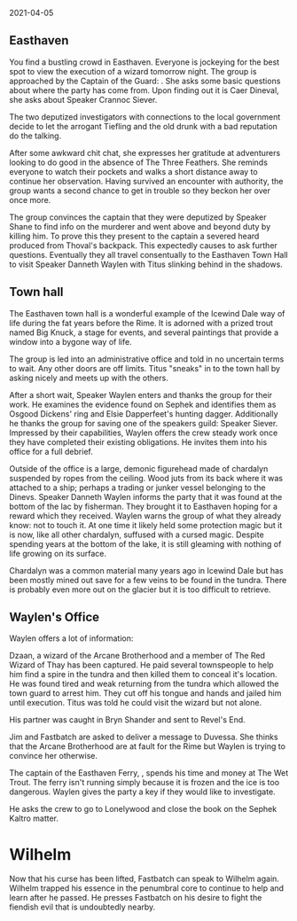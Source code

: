 2021-04-05

## Easthaven

You find a bustling crowd in Easthaven. Everyone is jockeying for the best spot
to view the execution of a wizard tomorrow night. The group is approached by the
Captain of the Guard: . She asks some basic questions about where the party has
come from. Upon finding out it is Caer Dineval, she asks about Speaker Crannoc
Siever.

The two deputized investigators with connections to the local government decide
to let the arrogant Tiefling and the old drunk with a bad reputation do the
talking.

After some awkward chit chat, she expresses her gratitude at adventurers looking
to do good in the absence of The Three Feathers. She reminds everyone to watch
their pockets and walks a short distance away to continue her observation.
Having survived an encounter with authority, the group wants a second chance to
get in trouble so they beckon her over once more.

The group convinces the captain that they were deputized by Speaker Shane to
find info on the murderer and went above and beyond duty by killing him. To
prove this they present to the captain a severed heard produced from Thoval's
backpack. This expectedly causes to ask further questions. Eventually they all
travel consentually to the Easthaven Town Hall to visit Speaker Danneth Waylen
with Titus slinking behind in the shadows.

## Town hall

The Easthaven town hall is a wonderful example of the Icewind Dale way of life
during the fat years before the Rime. It is adorned with a prized trout named
Big Knuck, a stage for events, and several paintings that provide a window into
a bygone way of life.

The group is led into an administrative office and told in no uncertain terms to
wait. Any other doors are off limits. Titus "sneaks" in to the town hall by
asking nicely and meets up with the others.

After a short wait, Speaker Waylen enters and thanks the group for their work.
He examines the evidence found on Sephek and identifies them as Osgood Dickens'
ring and Elsie Dapperfeet's hunting dagger. Additionally he thanks the group for
saving one of the speakers guild: Speaker Siever. Impressed by their
capabilities, Waylen offers the crew steady work once they have completed their
existing obligations. He invites them into his office for a full debrief.

Outside of the office is a large, demonic figurehead made of chardalyn suspended
by ropes from the ceiling. Wood juts from its back where it was attached to a
ship; perhaps a trading or junker vessel belonging to the Dinevs. Speaker
Danneth Waylen informs the party that it was found at the bottom of the lac by
fisherman. They brought it to Easthaven hoping for a reward which they received.
Waylen warns the group of what they already know: not to touch it. At one time
it likely held some protection magic but it is now, like all other chardalyn,
suffused with a cursed magic. Despite spending years at the bottom of the lake,
it is still gleaming with nothing of life growing on its surface.

Chardalyn was a common material many years ago in Icewind Dale but has been
mostly mined out save for a few veins to be found in the tundra. There is
probably even more out on the glacier but it is too difficult to retrieve.

## Waylen's Office

Waylen offers a lot of information:

Dzaan, a wizard of the Arcane Brotherhood and a member of The Red Wizard of
Thay has been captured. He paid several townspeople to help him find a spire in
the tundra and then killed them to conceal it's location. He was found tired and
weak returning from the tundra which allowed the town guard to arrest him. They
cut off his tongue and hands and jailed him until execution. Titus was told he
could visit the wizard but not alone.

His partner was caught in Bryn Shander and sent to Revel's End.

Jim and Fastbatch are asked to deliver a message to Duvessa. She thinks that the
Arcane Brotherhood are at fault for the Rime but Waylen is trying to convince
her otherwise.

The captain of the Easthaven Ferry, , spends his time and money at The Wet
Trout. The ferry isn't running simply because it is frozen and the ice is too
dangerous. Waylen gives the party a key if they would like to investigate.

He asks the crew to go to Lonelywood and close the book on the Sephek Kaltro
matter.

# Wilhelm

Now that his curse has been lifted, Fastbatch can speak to Wilhelm again.
Wilhelm trapped his essence in the penumbral core to continue to help and learn
after he passed. He presses Fastbatch on his desire to fight the fiendish evil
that is undoubtedly nearby.
